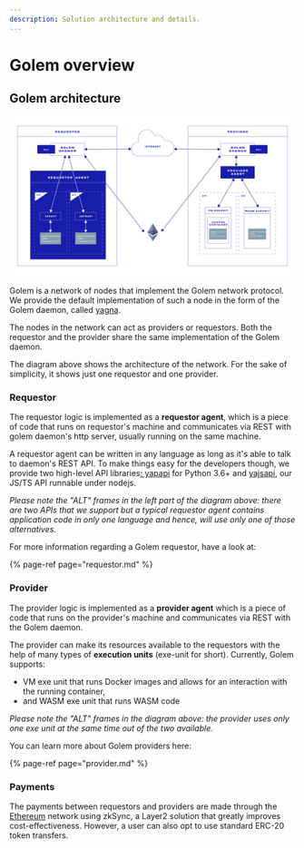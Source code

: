 ```yaml
---
description: Solution architecture and details.
---
```


# Golem overview

## Golem architecture

![](../.gitbook/assets/tutorial-06%20%281%29.jpg)

Golem is a network of nodes that implement the Golem network protocol. We provide the default implementation of such a node in the form of the Golem daemon, called [yagna](https://github.com/golemfactory/yagna).

The nodes in the network can act as providers or requestors. Both the requestor and the provider share the same implementation of the Golem daemon.

The diagram above shows the architecture of the network. For the sake of simplicity, it shows just one requestor and one provider.

### Requestor

The requestor logic is implemented as a **requestor agent**, which is a piece of code that runs on requestor's machine and communicates via REST with golem daemon's http server, usually running on the same machine.

A requestor agent can be written in any language as long as it's able to talk to daemon's REST API. To make things easy for the developers though, we provide two high-level API libraries[: yapapi](https://github.com/golemfactory/yapapi) for Python 3.6+ and [yajsapi](https://github.com/golemfactory/yajsapi), our JS/TS API runnable under nodejs.

_Please note the "ALT" frames in the left part of the diagram above: there are two APIs that we support but a typical requestor agent contains application code in only one language and hence, will use only one of those alternatives._

For more information regarding a Golem requestor, have a look at:

{% page-ref page="requestor.md" %}

### Provider

The provider logic is implemented as a **provider agent** which is a piece of code that runs on the provider's machine and communicates via REST with the Golem daemon.

The provider can make its resources available to the requestors with the help of many types of **execution units** \(exe-unit for short\). Currently, Golem supports:

* VM exe unit that runs Docker images and allows for an interaction with the running container,
* and WASM exe unit that runs WASM code

_Please note the "ALT" frames in the diagram above: the provider uses only one exe unit at the same time out of the two available._

You can learn more about Golem providers here:

{% page-ref page="provider.md" %}

### Payments

The payments between requestors and providers are made through the [Ethereum](https://ethereum.org/) network using zkSync, a Layer2 solution that greatly improves cost-effectiveness. However, a user can also opt to use standard ERC-20 token transfers.

